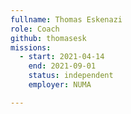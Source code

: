 ```yaml
---
fullname: Thomas Eskenazi
role: Coach
github: thomasesk
missions:
  - start: 2021-04-14
    end: 2021-09-01
    status: independent
    employer: NUMA

---
```


